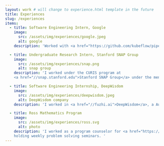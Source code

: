 ```yaml
---
layout: work # will change to experience.html template in the future
title: Experiences
slug: /experiences
items:
  - title: Software Engineering Intern, Google
    image: 
      src: /assets/img/experiences/google.jpeg
      alt: google
    description: 'Worked with <a href="https://github.com/kubeflow/pipelines">Kubeflow Pipelines</a> group to support authoring machine learning pipelines. '

  - title: Undergraduate Research Intern, Stanford SNAP Group
    image: 
      src: /assets/img/experiences/snap.png
      alt: snap group
    description: 'I worked under the CURIS program at 
    <a href="//snap.stanford.edu">Stanford SNAP Group</a> under the mentorship of Giray Ogut, Hongyu Ren, Tailin Wu, and Professor Jure Leskovec.'

  - title: Software Engineering Internship, DeepWisdom
    image:
      src: /assets/img/experiences/deepwisdom.jpeg
      alt: DeepWisdom company
    description: 'I worked in <a href="//fuzhi.ai">DeepWisdom</a>, a Auto Machine Learning -driven startup company in Shenzhen, China.'

  - title: Ross Mathematics Program
    image:
      src: /assets/img/experiences/ross.svg
      alt: photo
    description: 'I worked as a program counselor for <a href="https://rossprogram.org/">Ross Program</a> in 2020 and as a teaching assistant for the Analytic Number Theory course, 
    holding weekly problem solving seminars. '
---
```


